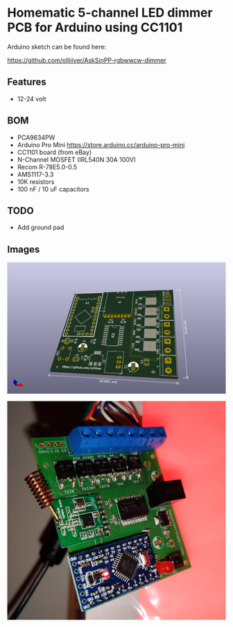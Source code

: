 # Homematic 5-channel LED dimmer PCB for Arduino using CC1101 

Arduino sketch can be found here:

https://github.com/olliiiver/AskSinPP-rgbwwcw-dimmer


## Features

- 12-24 volt

## BOM

- PCA9634PW
- Arduino Pro Mini https://store.arduino.cc/arduino-pro-mini
- CC1101 board (from eBay)
- N-Channel MOSFET (IRL540N 30A 100V)
- Recom R-78E5.0-0.5
- AMS1117-3.3
- 10K resistors
- 100 nF / 10 uF capacitors

## TODO

- Add ground pad

## Images

![](./render.png)

![board photo](https://raw.githubusercontent.com/olliiiver/AskSinPP-dimmer-pcb/master/board.png)
